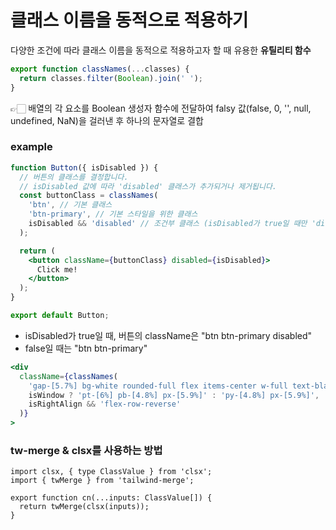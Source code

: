# 클래스 이름을 동적으로 적용하기

다양한 조건에 따라 클래스 이름을 동적으로 적용하고자 할 때 유용한 **유틸리티 함수**

```jsx
export function classNames(...classes) {
  return classes.filter(Boolean).join(' ');
}
```

👉🏻 배열의 각 요소를 Boolean 생성자 함수에 전달하여 falsy 값(false, 0, '', null, undefined, NaN)을 걸러낸 후 하나의 문자열로 결합



### example

```jsx
function Button({ isDisabled }) {
  // 버튼의 클래스를 결정합니다.
  // isDisabled 값에 따라 'disabled' 클래스가 추가되거나 제거됩니다.
  const buttonClass = classNames(
    'btn', // 기본 클래스
    'btn-primary', // 기본 스타일을 위한 클래스
    isDisabled && 'disabled' // 조건부 클래스 (isDisabled가 true일 때만 'disabled' 클래스 추가)
  );

  return (
    <button className={buttonClass} disabled={isDisabled}>
      Click me!
    </button>
  );
}

export default Button;
```

* isDisabled가 true일 때, 버튼의 className은 "btn btn-primary disabled"
* false일 때는 "btn btn-primary"

```jsx
<div
  className={classNames(
    'gap-[5.7%] bg-white rounded-full flex items-center w-full text-black font-medium',
    isWindow ? 'pt-[6%] pb-[4.8%] px-[5.9%]' : 'py-[4.8%] px-[5.9%]',
    isRightAlign && 'flex-row-reverse'
  )}
>
```



### tw-merge & clsx를 사용하는 방법

```tsx
import clsx, { type ClassValue } from 'clsx';
import { twMerge } from 'tailwind-merge';

export function cn(...inputs: ClassValue[]) {
  return twMerge(clsx(inputs));
}
```
